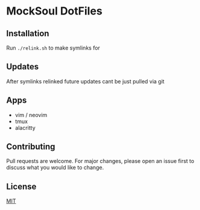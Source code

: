 # MockSoul DotFiles

## Installation

Run `./relink.sh` to make symlinks for

## Updates

After symlinks relinked future updates cant be just pulled via git

## Apps

- vim / neovim
- tmux
- alacritty

## Contributing
Pull requests are welcome. For major changes, please open an issue first to discuss what you would like to change.

## License
[MIT](https://choosealicense.com/licenses/mit/)
